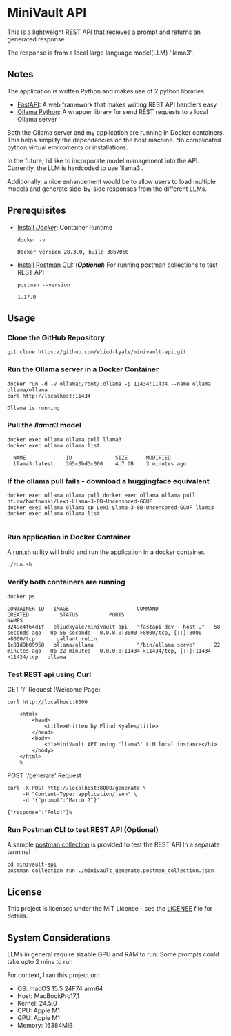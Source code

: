# MiniVault API
This is a lightweight REST API that recieves a prompt and returns an generated response.

The response is from a local large language model(LLM) 'llama3'.

## Notes

The application is written Python and makes use of 2 python libraries:
+ [FastAPI](https://fastapi.tiangolo.com/): A web framework that makes writing REST API handlers easy
+ [Ollama Python](https://github.com/ollama/ollama-python): A wrapper library for send REST requests to a local Ollama server

Both the Ollama server and my application are running in Docker containers. This helps simplify the dependancies on the host machine. No complicated python virtual enviroments or installations.

In the future, I’d like to incorporate model management into the API. Currently, the LLM is hardcoded to use 'llama3'.

Additionally, a nice enhancement would be to allow users to load multiple models and generate side-by-side responses from the different LLMs.

## Prerequisites

+ [Install *Docker*](https://docs.docker.com/get-started/get-docker/):
  Container Runtime
  ```
  docker -v
  ```
  ```
  Docker version 28.3.0, build 38b7060
  ```

+ [Install Postman CLI](https://learning.postman.com/docs/postman-cli/postman-cli-installation/): (***Optional***)
  For running postman collections to test REST API
  ```
  postman --version
  ```
  ```
  1.17.0
  ```
## Usage

### Clone the GitHub Repository

```
git clone https://github.com/eliud-kyale/minivault-api.git
```
### Run the Ollama server in a Docker Container

```
docker run -d -v ollama:/root/.ollama -p 11434:11434 --name ollama ollama/ollama
curl http://localhost:11434
```
```
Ollama is running
```

### Pull the ***llama3*** model

```
docker exec ollama ollama pull llama3
docker exec ollama ollama list
```
```
  NAME             ID              SIZE      MODIFIED
  llama3:latest    365c0bd3c000    4.7 GB    3 minutes ago
```

### If the ollama pull fails - download a huggingface equivalent

```
docker exec ollama ollama pull docker exec ollama ollama pull hf.co/bartowski/Lexi-Llama-3-8B-Uncensored-GGUF
docker exec ollama ollama cp Lexi-Llama-3-8B-Uncensored-GGUF llama3
docker exec ollama ollama list
```
```

```
### Run application in Docker Container

A [run.sh](https://github.com/eliud-kyale/minivault-api/blob/master/run.sh) utility will
build and run the application in a docker container.
```
./run.sh
```

### Verify both containers are running
```
docker ps
```
```
CONTAINER ID   IMAGE                      COMMAND                  CREATED          STATUS          PORTS                                             NAMES
3249e4f64d1f   eliudkyale/minivault-api   "fastapi dev --host …"   58 seconds ago   Up 56 seconds   0.0.0.0:8000->8000/tcp, [::]:8000->8000/tcp       gallant_rubin
1c81d9b09950   ollama/ollama              "/bin/ollama serve"      22 minutes ago   Up 22 minutes   0.0.0.0:11434->11434/tcp, [::]:11434->11434/tcp   ollama
```

### Test REST api using Curl

GET '/' Request (Welcome Page)
```
curl http://localhost:8000
```
```
    <html>
        <head>
            <title>Written by Eliud Kyale</title>
        </head>
        <body>
            <h1>MiniVault API using 'llama3' LLM local instance</h1>
        </body>
    </html>
    %
```

POST '/generate' Request
```
curl -X POST http://localhost:8000/generate \
     -H "Content-Type: application/json" \
     -d '{"prompt":"Marco ?"}'
```
```
{"response":"Polo!"}%
```

### Run Postman CLI to test REST API (Optional)

A sample [postman collection](https://github.com/eliud-kyale/minivault-api/blob/master/minivault_generate.postman_collection.json) is provided to test the REST API
In a separate terminal
```
cd minivault-api
postman collection run ./minivault_generate.postman_collection.json
```

## License

This project is licensed under the MIT License - see the [LICENSE](https://github.com/eliud-kyale/minivault-api/blob/master/LICENSE) file for details.

## System Considerations

LLMs in general require sizable GPU and RAM to run. Some prompts could take upto 2 mins to run

For context, I ran this project on:

+ OS: macOS 15.5 24F74 arm64
+ Host: MacBookPro17,1
+ Kernel: 24.5.0
+ CPU: Apple M1
+ GPU: Apple M1
+ Memory: 16384MiB

